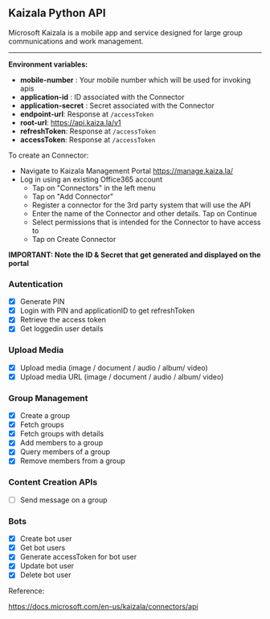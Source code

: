 ## Kaizala Python API

Microsoft Kaizala is a mobile app and service designed for large group communications and work management. 

---
**Environment variables:**

* **mobile-number** : Your mobile number which will be used for invoking apis
* **application-id** : ID associated with the Connector
* **application-secret** : Secret associated with the Connector
* **endpoint-url**: Response at `/accessToken` 
* **root-url**: https://api.kaiza.la/v1
* **refreshToken**: Response at `/accessToken` 
* **accessToken**: Response at `/accessToken` 

To create an Connector:
* Navigate to Kaizala Management Portal https://manage.kaiza.la/
* Log in using an existing Office365 account
  * Tap on "Connectors" in the left menu
  * Tap on "Add Connector"
  * Register a connector for the 3rd party system that will use the API
  * Enter the name of the Connector and other details. Tap on Continue
  * Select permissions that is intended for the Connector to have access to
  * Tap on Create Connector

**IMPORTANT: Note the ID & Secret that get generated and displayed on the portal**

### Autentication
 - [x] Generate PIN
 - [x] Login with PIN and applicationID to get refreshToken
 - [x] Retrieve the access token
 - [x] Get loggedin user details

### Upload Media
- [x] Upload media (image / document / audio / album/ video)
- [x] Upload media URL (image / document / audio / album/ video)

### Group Management
- [x] Create a group
- [x] Fetch groups
- [x] Fetch groups with details
- [x] Add members to a group
- [x] Query members of a group
- [x] Remove members from a group

### Content Creation APIs
 - [ ] Send message on a group
 
### Bots
- [x] Create bot user
- [x] Get bot users
- [x] Generate accessToken for bot user
- [x] Update bot user
- [x] Delete bot user

Reference:

https://docs.microsoft.com/en-us/kaizala/connectors/api
